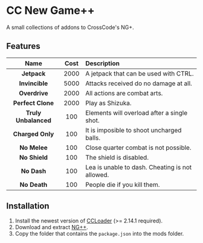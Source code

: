 # CC New Game++

A small collections of addons to CrossCode's NG+.

## Features

| Name                 | Cost | Description                                            |
|:--------------------:|:----:|:------------------------------------------------------ |
| **Jetpack**          | 2000 | A jetpack that can be used with CTRL.                  |
| **Invincible**       | 5000 | Attacks received do no damage at all.                  |
| **Overdrive**        | 2000 | All actions are combat arts.                           |
| **Perfect Clone**    | 2000 | Play as Shizuka.                                       |
| **Truly Unbalanced** |  100 | Elements will overload after a single shot.            |
| **Charged Only**     |  100 | It is imposible to shoot uncharged balls.              |
| **No Melee**         |  100 | Close quarter combat is not possible.                  |
| **No Shield**        |  100 | The shield is disabled.                                |
| **No Dash**          |  100 | Lea is unable to dash. Cheating is not allowed.        |
| **No Death**         |  100 | People die if you kill them.                           |


<!-- | **No Cheat**         |  100 | An addition truly worthy of a righteous Spheoromancer. | -->

## Installation

1. Install the newest version of [CCLoader](https://github.com/CCDirectLink/CCLoader) (>= 2.14.1 required).
2. Download and extract [NG++](https://github.com/CCDirectLink/CCNewGamePP/archive/master.zip).
3. Copy the folder that contains the `package.json` into the mods folder.